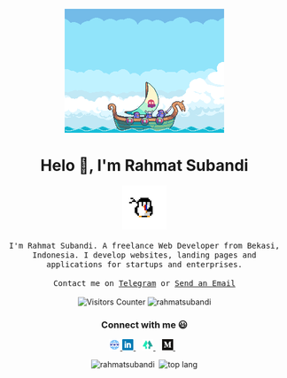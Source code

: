 <p align="center">
  <img src="https://raw.githubusercontent.com/rahmatsubandi/rahmatsubandi/master/image/ship.gif">
 </p>

<h1 align="center">Helo 👋, I'm Rahmat Subandi</h1>

<p align="center">
  <img src="https://raw.githubusercontent.com/rahmatsubandi/rahmatsubandi/master/image/penguin.gif" width="80px" height="80px">
  <br><br>
  <samp>
I'm Rahmat Subandi. A freelance Web Developer from Bekasi, Indonesia. I  develop websites, landing pages and applications for startups and enterprises. 
     <br><br>Contact me on <a href="https://t.me/rhmtinn" target="_blank">Telegram</a> or <a href="mailto:rhmtin12@gmail.com" target="_blank">Send an Email</a>
  </samp>
<br><br>
    <img src="https://visitor-badge.glitch.me/badge?page_id=rahmatsubandi.rahmatsubandi" alt="Visitors Counter">
    <img src="https://komarev.com/ghpvc/?username=rahmatsubandi&label=Profile%20views&color=1abc9c&style=flat" alt="rahmatsubandi" />
</p>

<h3 align="center">Connect with me 😃</h3>

<p align="center">
  <a href="https://www.rahmatsubandi.dev" target="_blank">
    <img height="20" src="https://raw.githubusercontent.com/rahmatsubandi/rahmatsubandi/master/image/www.jpg" alt="WWW link to profile" />
  </a>
  
  <a href="https://linkedin.com/in/rahmat-subandi-7238391b4" target="_blank">
    <img height="20" src="https://raw.githubusercontent.com/rahmatsubandi/rahmatsubandi/master/image/linked.png" alt="LinkedIn link to profile" />
  </a>&nbsp;&nbsp;

  <a href="https://linktr.ee/rahmatsubandi" target="_blank">
    <img height="20" src="https://raw.githubusercontent.com/rahmatsubandi/rahmatsubandi/master/image/linnktree.png" alt="Linktree link to profile" />
  </a>&nbsp;&nbsp;
  
  <a href="https://medium.com/@rhmtin12" target="_blank">
    <img height="20" src="https://raw.githubusercontent.com/rahmatsubandi/rahmatsubandi/master/image/medium.png" alt="Medium link to profile" />
  </a>&nbsp;&nbsp;
</p>

<p align="center">
  <img src="https://github-readme-stats.vercel.app/api?username=rahmatsubandi&show_icons=true&theme=gotham" width="450px" alt="rahmatsubandi" />&nbsp;
  <img src="https://github-readme-stats.vercel.app/api/top-langs/?username=rahmatsubandi&layout=compact&theme=gotham" alt="top lang" />
</p>
